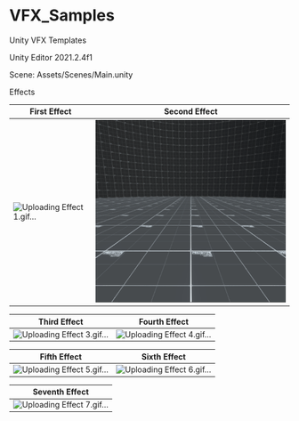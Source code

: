 # VFX_Samples
Unity VFX Templates

Unity Editor 2021.2.4f1

Scene: Assets/Scenes/Main.unity

Effects

| First Effect  | Second Effect |
| ------------- | ------------- |
| ![Uploading Effect 1.gif…](https://github.com/VVE12/VFX_Samples/blob/main/Samples/Effect1.gif)  | ![Uploading Effect 2.gif…](https://github.com/VVE12/VFX_Samples/blob/main/Samples/Effect2.gif)  |

| Third Effect  | Fourth Effect  |
| ------------- | ------------- |
| ![Uploading Effect 3.gif…](https://github.com/VVE12/VFX_Samples/blob/main/Samples/Effect3.gif) | ![Uploading Effect 4.gif…](https://github.com/VVE12/VFX_Samples/blob/main/Samples/Effect4.gif)  |

| Fifth Effect  | Sixth Effect  |
| ------------- | ------------- |
| ![Uploading Effect 5.gif…](https://github.com/VVE12/VFX_Samples/blob/main/Samples/Effect5.gif) | ![Uploading Effect 6.gif…](https://github.com/VVE12/VFX_Samples/blob/main/Samples/Effect6.gif)  |

| Seventh Effect  |
| ------------- |
| ![Uploading Effect 7.gif…](https://github.com/VVE12/VFX_Samples/blob/main/Samples/Effect7.gif)  |
